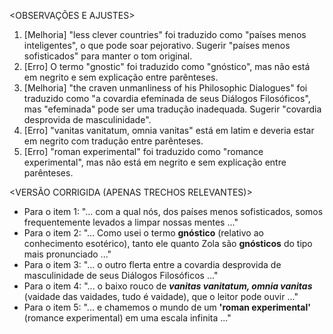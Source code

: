 <OBSERVAÇÕES E AJUSTES>
1. [Melhoria] "less clever countries" foi traduzido como "países menos inteligentes", o que pode soar pejorativo. Sugerir "países menos sofisticados" para manter o tom original.
2. [Erro] O termo "gnostic" foi traduzido como "gnóstico", mas não está em negrito e sem explicação entre parênteses.
3. [Melhoria] "the craven unmanliness of his Philosophic Dialogues" foi traduzido como "a covardia efeminada de seus Diálogos Filosóficos", mas "efeminada" pode ser uma tradução inadequada. Sugerir "covardia desprovida de masculinidade".
4. [Erro] "vanitas vanitatum, omnia vanitas" está em latim e deveria estar em negrito com tradução entre parênteses.
5. [Erro] "roman experimental" foi traduzido como "romance experimental", mas não está em negrito e sem explicação entre parênteses.

<VERSÃO CORRIGIDA (APENAS TRECHOS RELEVANTES)>
- Para o item 1: "... com a qual nós, dos países menos sofisticados, somos frequentemente levados a limpar nossas mentes ..."
- Para o item 2: "... Como usei o termo **gnóstico** (relativo ao conhecimento esotérico), tanto ele quanto Zola são **gnósticos** do tipo mais pronunciado ..."
- Para o item 3: "... o outro flerta entre a covardia desprovida de masculinidade de seus Diálogos Filosóficos ..."
- Para o item 4: "... o baixo rouco de **_vanitas vanitatum, omnia vanitas_** (vaidade das vaidades, tudo é vaidade), que o leitor pode ouvir ..."
- Para o item 5: "... e chamemos o mundo de um **'roman experimental'** (romance experimental) em uma escala infinita ..."